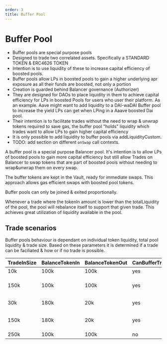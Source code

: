```yaml
---
order: 3
title: Buffer Pool
---
```


# Buffer Pool

- Buffer pools are special purpose pools
- Designed to trade two correlated assets. Specifically a STANDARD TOKEN & ERC4626 TOKEN
- Intention is to use liquidity of these to increase capital efficiency of boosted pools. 
- Buffer pools allow LPs in boosted pools to gain a higher underlying apr exposure as all their funds are boosted, not only a portion
- Creation is guarded behind Balancer governance (Authorizer)
- They are designed for DAOs to place liquidity in them to achieve capital efficiency for LPs in boosted Pools for users who user their platform. As an example. Aave might want to add liquidity to a DAI-waDAI Buffer pool to increase the yield LPs can get when LPing in a Aaave boosted Dai pool.
- Their intention is to facilitate trades without the need to wrap & unwrap tokens required to save gas, the buffer pool "holds" liquidity which trades want to allow LPs to gain higher capital efficiency
- It is only possible to add liquidity to buffer pools via addLiquidityCustom. 
- TODO: add section on different `onSwap` call contexts.

A buffer pool is a special purpose Balancer pool. It's intention is to allow LPs of boosted pools to gain more capital efficiency but still allow Trades on Balancer to swap tokens that are part of boosted pools without needing to wrap&unwrap them on every swap. 

The buffer tokens are kept in the Vault, ready for immediate swaps. This approach allows gas efficient swaps with boosted pool tokens.

Buffer pools can only be joined & exited proportionally.

Whenever a trade where the tokenIn amount is lower than the totalLiquidity of the pool, the pool will rebalance itself to support that given trade. This achieves great utilization of liquidity available in the pool. 

## Trade scenarios

Buffer pools behaviour is dependant on individual token liquidity, total pool liquidity & trade size. Based on these parameters it is determined if a trade can be faciliated & how or if no trade is possible.

| TradeInSize | BalanceTokenIn | BalanceTokenOut | CanBufferTrade | BufferAction              |
|-------------|----------------|-----------------|----------------|---------------------------|
| 10k         | 100k           | 100k            | yes            | nothing                   |
| 150k        | 100k           | 100k            | yes            | more precise counter swap |
| 30k         | 180k           | 20k             | yes            | do a 50/50 rebalance      |
| 150k        | 180k           | 20k             | yes            | more precise counter swap |
| 250k        | 100k           | 100k            | no             |                           |